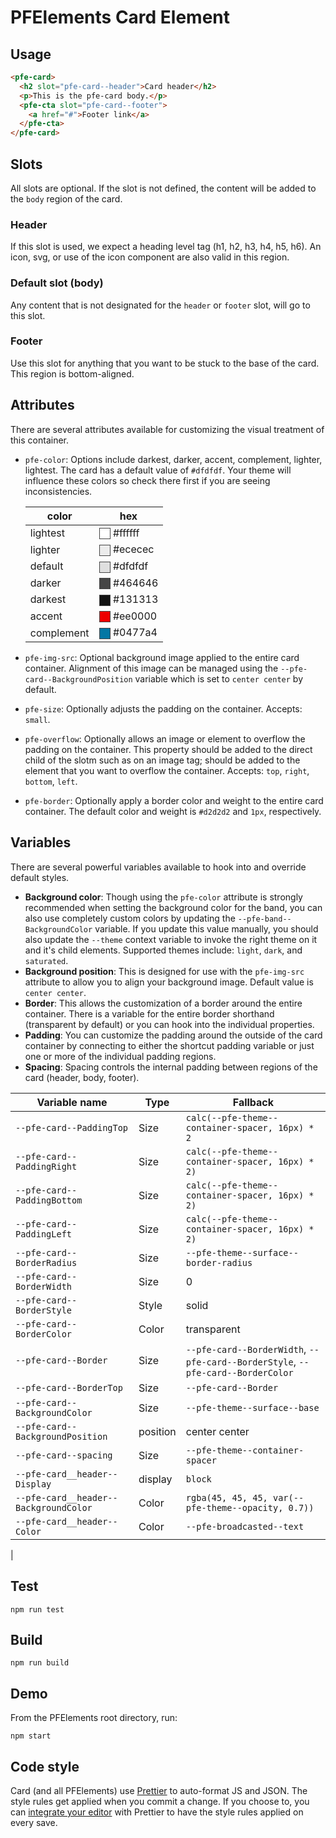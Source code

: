 # PFElements Card Element

## Usage

```html
<pfe-card>
  <h2 slot="pfe-card--header">Card header</h2>
  <p>This is the pfe-card body.</p>
  <pfe-cta slot="pfe-card--footer">
    <a href="#">Footer link</a>
  </pfe-cta>
</pfe-card>
```

## Slots
All slots are optional.  If the slot is not defined, the content will be added to the `body` region of the card.

### Header
If this slot is used, we expect a heading level tag (h1, h2, h3, h4, h5, h6).  An icon, svg, or use of the icon component are also valid in this region.

### Default slot (body)
Any content that is not designated for the `header` or `footer` slot, will go to this slot.

### Footer
Use this slot for anything that you want to be stuck to the base of the card.  This region is bottom-aligned.

## Attributes

<style>
    .color-preview {
        display: inline-block;
        width: 1em;
        height: 1em;
        vertical-align: middle;
        background-color: var(--bg, #ffffff);
        border: 1px solid #444444;
    }
</style>

There are several attributes available for customizing the visual treatment of this container.

- `pfe-color`: Options include darkest, darker, accent, complement, lighter, lightest.  The card has a default value of `#dfdfdf`. Your theme will influence these colors so check there first if you are seeing inconsistencies.

    | color | hex |
    |-------|-----|
    | lightest | <span class="color-preview" style="--bg:#ffffff"></span> #ffffff |
    | lighter | <span class="color-preview" style="--bg:#ececec"></span> #ececec |
    | default | <span class="color-preview" style="--bg:#dfdfdf"></span> #dfdfdf |
    | darker | <span class="color-preview" style="--bg:#464646"></span> #464646 |
    | darkest | <span class="color-preview" style="--bg:#131313"></span> #131313 |
    | accent | <span class="color-preview" style="--bg:#ee0000"></span> #ee0000 |
    | complement | <span class="color-preview" style="--bg:#0477a4"></span> #0477a4 |

- `pfe-img-src`: Optional background image applied to the entire card container.  Alignment of this image can be managed using the `--pfe-card--BackgroundPosition` variable which is set to `center center` by default.
- `pfe-size`: Optionally adjusts the padding on the container.  Accepts: `small`.
- `pfe-overflow`: Optionally allows an image or element to overflow the padding on the container. This property should be added to the direct child of the slotm such as on an image tag; should be added to the element that you want to overflow the container. Accepts: `top`, `right`, `bottom`, `left`.
- `pfe-border`: Optionally apply a border color and weight to the entire card container. The default color and weight is `#d2d2d2` and `1px`, respectively.

## Variables
There are several powerful variables available to hook into and override default styles.

- **Background color**: Though using the `pfe-color` attribute is strongly recommended when setting the background color for the band, you can also use completely custom colors by updating the `--pfe-band--BackgroundColor` variable.  If you update this value manually, you should also update the `--theme` context variable to invoke the right theme on it and it's child elements.  Supported themes include: `light`, `dark`, and `saturated`.
- **Background position**: This is designed for use with the `pfe-img-src` attribute to allow you to align your background image.  Default value is `center center`.
- **Border**: This allows the customization of a border around the entire container.  There is a variable for the entire border shorthand (transparent by default) or you can hook into the individual properties.
- **Padding**: You can customize the padding around the outside of the card container by connecting to either the shortcut padding variable or just one or more of the individual padding regions.
- **Spacing**: Spacing controls the internal padding between regions of the card (header, body, footer).

| Variable name | Type       | Fallback |
| ------------- | ---------- | --- |
| `--pfe-card--PaddingTop` | Size | `calc(--pfe-theme--container-spacer, 16px) * 2` |
| `--pfe-card--PaddingRight` | Size | `calc(--pfe-theme--container-spacer, 16px) * 2)` |
| `--pfe-card--PaddingBottom` | Size | `calc(--pfe-theme--container-spacer, 16px) * 2)` |
| `--pfe-card--PaddingLeft` | Size | `calc(--pfe-theme--container-spacer, 16px) * 2)` |
| `--pfe-card--BorderRadius` | Size | `--pfe-theme--surface--border-radius` |
| `--pfe-card--BorderWidth` | Size | 0 |
| `--pfe-card--BorderStyle` | Style | solid |
| `--pfe-card--BorderColor` | Color | transparent |
| `--pfe-card--Border` | Size | `--pfe-card--BorderWidth`, `--pfe-card--BorderStyle`, `--pfe-card--BorderColor` |
| `--pfe-card--BorderTop` | Size | `--pfe-card--Border` |
| `--pfe-card--BackgroundColor` | Size | `--pfe-theme--surface--base` |
| `--pfe-card--BackgroundPosition` | position | center center |
| `--pfe-card--spacing` | Size | `--pfe-theme--container-spacer` |
| `--pfe-card__header--Display` | display | `block` |
| `--pfe-card__header--BackgroundColor` | Color | `rgba(45, 45, 45, var(--pfe-theme--opacity, 0.7))` |
| `--pfe-card__header--Color` | Color | `--pfe-broadcasted--text` |
| 


## Test

    npm run test

## Build

    npm run build

## Demo

From the PFElements root directory, run:

    npm start

## Code style

Card (and all PFElements) use [Prettier][prettier] to auto-format JS and JSON. The style rules get applied when you commit a change. If you choose to, you can [integrate your editor][prettier-ed] with Prettier to have the style rules applied on every save.

[prettier]: https://github.com/prettier/prettier/
[prettier-ed]: https://prettier.io/docs/en/editors.html
[web-component-tester]: https://github.com/Polymer/web-component-tester
